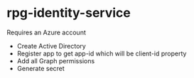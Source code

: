# rpg-identity-service
Requires an Azure account

  * Create Active Directory
  * Register app to get app-id which will be client-id property
  * Add all Graph permissions
  * Generate secret
